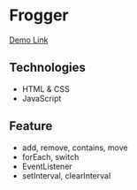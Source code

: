 # Frogger
[Demo Link](https://frog-across-road.netlify.app/)

## Technologies

- HTML & CSS
- JavaScript

## Feature

- add, remove, contains, move
- forEach, switch
- EventListener
- setInterval, clearInterval
